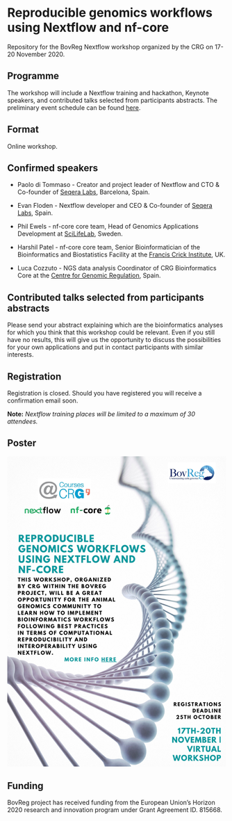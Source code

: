 # Reproducible genomics workflows using Nextflow and nf-core

Repository for the BovReg Nextflow workshop organized by the CRG on 17-20 November 2020.

## Programme

The workshop will include a Nextflow training and hackathon, Keynote speakers, and contributed talks selected from participants abstracts. The preliminary event schedule can be found [here](https://sites.google.com/view/reproduciblegenomicsworkflowsu/home).

## Format

Online workshop.

## Confirmed speakers

* Paolo di Tommaso - Creator and project leader of Nextflow and CTO & Co-founder of [Seqera Labs](https://www.seqera.io/),
Barcelona, Spain.

* Evan Floden - Nextflow developer and CEO & Co-founder of [Seqera Labs](https://www.seqera.io/), Spain.

* Phil Ewels - nf-core core team, Head of Genomics Applications Development at [SciLifeLab](https://www.scilifelab.se/),
Sweden.

* Harshil Patel - nf-core core team, Senior Bioinformatician of  the Bioinformatics and Biostatistics Facility at the
[Francis Crick Institute](https://www.crick.ac.uk/), UK.
 
* Luca Cozzuto - NGS data analysis Coordinator of CRG Bioinformatics Core  at the
[Centre for Genomic Regulation](https://www.crg.eu/), Spain. 
 
## Contributed talks selected from participants abstracts

Please send your abstract explaining which are the bioinformatics analyses for which you think that this workshop 
could be relevant. Even if you still have no results, this will give us the opportunity to discuss the possibilities 
for your own applications and put in contact participants with similar interests.

## Registration

Registration is closed. Should you have registered you will receive a confirmation email soon.

**Note:** *Nextflow training places will be limited to a maximum of 30 attendees.*

## Poster

![Workshop bovreg nextflow poster](img/nf-bovreg-workshop20-poster.jpg)

<!---
## Organizers
<br/>
<p float="left">
    <img src="https://github.com/BovReg/nf-workshop20/blob/master/logos/crg_courses_logo.jpg" width="200" /> 
    &nbsp
    <img src="https://github.com/BovReg/nf-workshop20/blob/master/logos/crg_logo.png" width="200" />
    &nbsp
    <img src="https://github.com/BovReg/nf-workshop20/blob/master/logos/BovReg_logo.jpg" width="200" />
</p>
---> 

<!--- ![CRG Logo](https://github.com/BovReg/nf-workshop20/blob/master/logos/crg_logo.png) ![BovReg Log](https://github.com/BovReg/nf-workshop20/blob/master/logos/BovReg_logo.jpg) ---> 


## Funding

BovReg project has received funding from the European Union’s Horizon 2020 research and innovation program under 
Grant Agreement ID. 815668.






